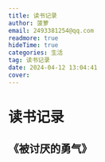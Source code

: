```yaml
---
title: 读书记录
author: 菠萝
email: 2493381254@qq.com
readmore: true
hideTime: true
categories: 生活
tag: 读书记录
date: 2024-04-12 13:04:41
cover:
---
```


# 读书记录

## 《被讨厌的勇气》

